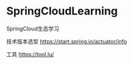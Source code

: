 # SpringCloudLearning
SpringCloud生态学习

技术版本选型
https://start.spring.io/actuator/info

工具
https://tool.lu/

